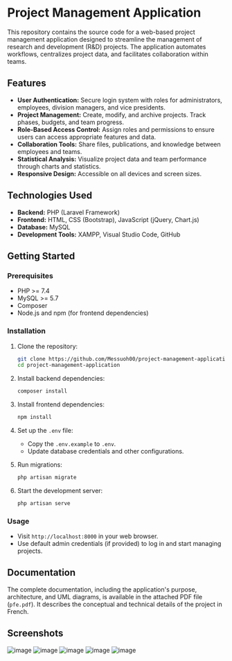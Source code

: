 # Project Management Application

This repository contains the source code for a web-based project management application designed to streamline the management of research and development (R&D) projects. The application automates workflows, centralizes project data, and facilitates collaboration within teams.

## Features

- **User Authentication:** Secure login system with roles for administrators, employees, division managers, and vice presidents.
- **Project Management:** Create, modify, and archive projects. Track phases, budgets, and team progress.
- **Role-Based Access Control:** Assign roles and permissions to ensure users can access appropriate features and data.
- **Collaboration Tools:** Share files, publications, and knowledge between employees and teams.
- **Statistical Analysis:** Visualize project data and team performance through charts and statistics.
- **Responsive Design:** Accessible on all devices and screen sizes.

## Technologies Used

- **Backend:** PHP (Laravel Framework)
- **Frontend:** HTML, CSS (Bootstrap), JavaScript (jQuery, Chart.js)
- **Database:** MySQL
- **Development Tools:** XAMPP, Visual Studio Code, GitHub

## Getting Started

### Prerequisites

- PHP >= 7.4
- MySQL >= 5.7
- Composer
- Node.js and npm (for frontend dependencies)

### Installation

1. Clone the repository:
   ```bash
   git clone https://github.com/Messuoh00/project-management-application.git
   cd project-management-application
   ```

2. Install backend dependencies:
   ```bash
   composer install
   ```

3. Install frontend dependencies:
   ```bash
   npm install
   ```

4. Set up the `.env` file:
   - Copy the `.env.example` to `.env`.
   - Update database credentials and other configurations.

5. Run migrations:
   ```bash
   php artisan migrate
   ```

6. Start the development server:
   ```bash
   php artisan serve
   ```

### Usage

- Visit `http://localhost:8000` in your web browser.
- Use default admin credentials (if provided) to log in and start managing projects.

## Documentation

The complete documentation, including the application's purpose, architecture, and UML diagrams, is available in the attached PDF file (`pfe.pdf`). It describes the conceptual and technical details of the project in French.

## Screenshots


![image](https://github.com/user-attachments/assets/1d3c60d2-d900-4a1a-ba80-aea937b4fb23)
![image](https://github.com/user-attachments/assets/a073b1b4-3ab1-493a-b808-03bf0bc20ba8)
![image](https://github.com/user-attachments/assets/35e1f8a8-c392-4d1f-9dba-f32551d0b0ad)
![image](https://github.com/user-attachments/assets/c7aded2b-fb3f-4a9a-9ca9-773b9bb936a3)
![image](https://github.com/user-attachments/assets/7f3c029a-bb45-4816-a32d-0633e484126a)

